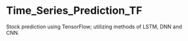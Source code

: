 # Time_Series_Prediction_TF
Stock prediction using TensorFlow; utilizing methods of LSTM, DNN and CNN.
